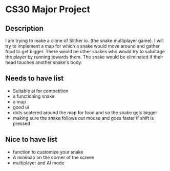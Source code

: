 # CS30 Major Project

## Description
I am trying to make a clone of Slither io. (the snake multiplayer game). I will try to implement a map for which a snake would move around and gather food to get bigger. There would be other snakes who would try to sabotage the player by running towards them. The snake would be eliminated if their head touches another snake's body.

## Needs to have list
  - Suitable ai for competition
  - a functioning snake 
  - a map
  - good ui 
  - dots scatered around the map for food and so the snake gets bigger
  - making sure the snake follows out mouse and goes faster if shift is pressed

## Nice to have list
  - function to customize your snake
  - A minimap on the corner of the screen
  - multiplayer and AI mode
